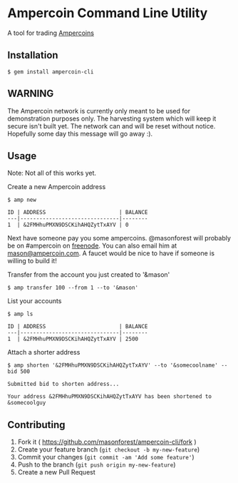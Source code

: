# Ampercoin Command Line Utility

A tool for trading [Ampercoins](www.ampercoin.com)

## Installation

    $ gem install ampercoin-cli

## WARNING

The Ampercoin network is currently only meant to be used for demonstration
purposes only. The harvesting system which will keep it secure isn't built yet.
The network can and will be reset without notice. Hopefully some day this message will go away :).

## Usage

Note: Not all of this works yet.

Create a new Ampercoin address

    $ amp new

    ID | ADDRESS                       | BALANCE
    ---|-------------------------------|--------
    1  | &2FMHhuPMXN9DSCKihAHQZytTxAYV | 0

Next have someone pay you some ampercoins. @masonforest will probably be on
\#ampercoin on [freenode](http://webchat.freenode.net/). You can also email
him at mason@ampercoin.com. A faucet would be nice to have if someone is willing to build it!

Transfer from the account you just created to '&mason'

    $ amp transfer 100 --from 1 --to '&mason'

List your accounts

    $ amp ls

    ID | ADDRESS                       | BALANCE
    ---|-------------------------------|--------
    1  | &2FMHhuPMXN9DSCKihAHQZytTxAYV | 2500

Attach a shorter address

    $ amp shorten '&2FMHhuPMXN9DSCKihAHQZytTxAYV' --to '&somecoolname' --bid 500

    Submitted bid to shorten address...

    Your address &2FMHhuPMXN9DSCKihAHQZytTxAYV has been shortened to &somecoolguy


## Contributing

1. Fork it ( https://github.com/masonforest/ampercoin-cli/fork )
2. Create your feature branch (`git checkout -b my-new-feature`)
3. Commit your changes (`git commit -am 'Add some feature'`)
4. Push to the branch (`git push origin my-new-feature`)
5. Create a new Pull Request
